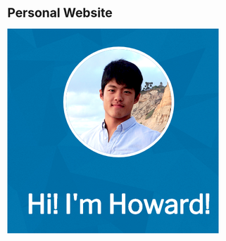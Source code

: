 # Personal Website

![alt text](https://github.com/hwanggit/hwanggit.github.io/blob/master/projects/h-wang.png)

